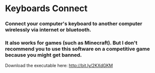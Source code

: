 # Keyboards Connect
### Connect your computer's keyboard to another computer wirelessly via internet or bluetooth.
### It also works for games (such as Minecraft). But I don't recommend you to use this software on a competitive game because you might get banned.

Download the executable here: http://bit.ly/2KXdGKM
